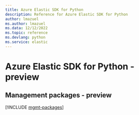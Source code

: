 ```yaml
---
title: Azure Elastic SDK for Python
description: Reference for Azure Elastic SDK for Python
author: lmazuel
ms.author: lmazuel
ms.data: 12/12/2022
ms.topic: reference
ms.devlang: python
ms.service: elastic
---
```

# Azure Elastic SDK for Python - preview

## Management packages - preview
[!INCLUDE [mgmt-packages](elastic-mgmt-index.md)]